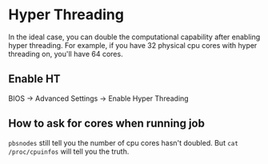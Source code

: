 # Hyper Threading

In the ideal case, you can double the computational capability after enabling hyper threading. For example, if you have 32 physical cpu cores with hyper threading on, you'll have 64 cores.

## Enable HT
BIOS -> Advanced Settings -> Enable Hyper Threading

## How to ask for cores when running job

`pbsnodes` still tell you the number of cpu cores hasn't doubled. But `cat /proc/cpuinfos` will tell you the truth.

